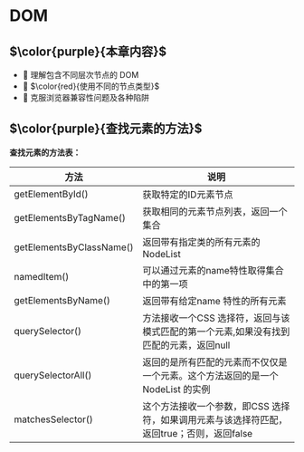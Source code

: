# DOM

## $\color{purple}{本章内容}$

-  理解包含不同层次节点的 DOM
-  $\color{red}{使用不同的节点类型}$
-  克服浏览器兼容性问题及各种陷阱

## $\color{purple}{查找元素的方法}$

**查找元素的方法表：**

|⽅法 |说明|
|-|-|
|getElementById() |获取特定的ID元素节点|
|getElementsByTagName() |获取相同的元素节点列表，返回⼀个集合|
|getElementsByClassName()| 返回带有指定类的所有元素的NodeList|
|namedItem() |可以通过元素的name特性取得集合中的第⼀项|
|getElementsByName() |返回带有给定name 特性的所有元素|
|querySelector() |⽅法接收⼀个CSS 选择符，返回与该模式匹配的第⼀个元素,如果没有找到匹配的元素，返回null|
|querySelectorAll()|返回的是所有匹配的元素⽽不仅仅是⼀个元素。这个⽅法返回的是⼀个NodeList 的实例|
|matchesSelector()|这个⽅法接收⼀个参数，即CSS 选择符，如果调⽤元素与该选择符匹配，返回true；否则，返回false|
